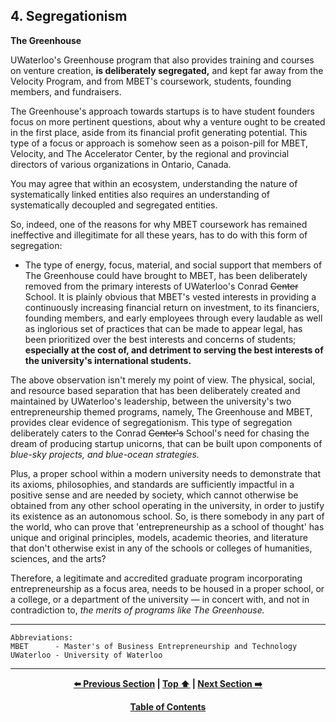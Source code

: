## 4. Segregationism 

**The Greenhouse**

UWaterloo's Greenhouse program that also provides training and courses on venture creation, **is deliberately segregated,** and kept far away from the Velocity Program, and from MBET's coursework, students, founding members, and fundraisers. 

The Greenhouse's approach towards startups is to have student founders focus on more pertinent questions, about why a venture ought to be created in the first place, aside from its financial profit generating potential. This type of a focus or approach is somehow seen as a poison-pill for MBET, Velocity, and The Accelerator Center, by the regional and provincial directors of various organizations in Ontario, Canada. 

You may agree that within an ecosystem, understanding the nature of systematically linked entities also requires an understanding of systematically decoupled and segregated entities. 

So, indeed, one of the reasons for why MBET coursework has remained ineffective and illegitimate for all these years, has to do with this form of segregation: 

- The type of energy, focus, material, and social support that members of The Greenhouse could have brought to MBET, has been deliberately removed from the primary interests of UWaterloo's Conrad ~~Center~~ School. It is plainly obvious that MBET's vested interests in providing a continuously increasing financial return on investment, to its financiers, founding members, and early employees through every laudable as well as inglorious set of practices that can be made to appear legal, has been prioritized over the best interests and concerns of students; **especially at the cost of, and detriment to serving the best interests of the university's international students.**

The above observation isn't merely my point of view. The physical, social, and resource based separation that has been deliberately created and maintained by UWaterloo's leadership, between the university's two entrepreneurship themed programs, namely, The Greenhouse and MBET, provides clear evidence of segregationism. This type of segregation deliberately caters to the Conrad ~~Center's~~ School's need for chasing the dream of producing startup unicorns, that can be built upon components of *blue-sky projects, and blue-ocean strategies.*

Plus, a proper school within a modern university needs to demonstrate that its axioms, philosophies, and standards are sufficiently impactful in a positive sense and are needed by society, which cannot otherwise be obtained from any other school operating in the university, in order to justify its existence as an autonomous school. So, is there somebody in any part of the world, who can prove that 'entrepreneurship as a school of thought' has unique and original principles, models, academic theories, and literature that don't otherwise exist in any of the schools or colleges of humanities, sciences, and the arts?   

Therefore, a legitimate and accredited graduate program incorporating entrepreneurship as a focus area, needs to be housed in a proper school, or a college, or a department of the university — in concert with, and not in contradiction to, *the merits of programs like The Greenhouse.*

---

```
Abbreviations:
MBET      - Master's of Business Entrepreneurship and Technology 
UWaterloo - University of Waterloo
```

---
<div align="center">
  
  **[:arrow_left: Previous Section][Prev] | [Top :arrow_up:][Top] | [Next Section :arrow_right:][Next]** 
  
  **[Table of Contents][TOC]**

  [Prev]: ./02-00.md
  [Top]: ./03-00.md#3-systemic-connectivity-from-the-municipalities-to-university-programs
  [Next]: ./04-00.md
  [TOC]: ./README.md#table-of-contents
  
</div>
